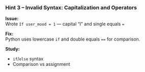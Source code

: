 ### Hint 3 – Invalid Syntax: Capitalization and Operators

**Issue:**  
Wrote `If user_mood = 1` — capital “I” and single equals `=`

**Fix:**  
Python uses lowercase `if` and double equals `==` for comparison.

**Study:**  
- `if`/`else` syntax  
- Comparison vs assignment
